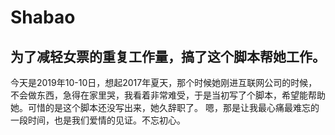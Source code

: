 # Shabao
## 为了减轻女票的重复工作量，搞了这个脚本帮她工作。
今天是2019年10-10日，想起2017年夏天，那个时候她刚进互联网公司的时候，不会做东西，急得在家里哭，我看着非常难受，于是当初写了个脚本，希望能帮助她。可惜的是这个脚本还没写出来，她久辞职了。
嗯，那是让我最心痛最难忘的一段时间，也是我们爱情的见证。不忘初心。
